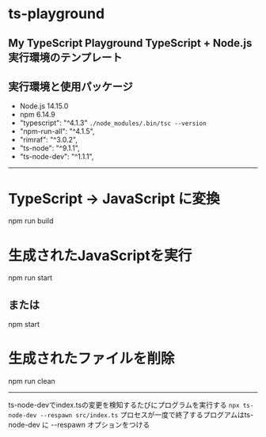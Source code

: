 # ts-playground
My TypeScript Playground
TypeScript + Node.js実行環境のテンプレート
---
## 実行環境と使用パッケージ
 - Node.js 14.15.0
 - npm 6.14.9
 - "typescript": "^4.1.3" `./node_modules/.bin/tsc --version`
 - "npm-run-all": "^4.1.5",
 - "rimraf": "^3.0.2",
 - "ts-node": "^9.1.1",
 - "ts-node-dev": "^1.1.1",
---
# TypeScript -> JavaScript に変換
npm run build
# 生成されたJavaScriptを実行
npm run start
## または
npm start

# 生成されたファイルを削除
npm run clean

---
ts-node-devでindex.tsの変更を検知するたびにプログラムを実行する
`npx ts-node-dev --respawn src/index.ts`
プロセスが一度で終了するプログアムはts-node-dev に --respawn オプションをつける
